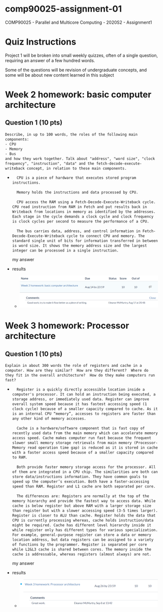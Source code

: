 # comp90025-assignment-01
COMP90025 - Parallel and Multicore Computing - 2020S2 - Assignment1

# Quiz Instructions
Project 1 will be broken into small weekly quizzes, often of a single question, requiring an answer of a few hundred words.

Some of the questions will be revision of undergraduate concepts, and some will be about new content learned in this subject

# Week 2 homework: basic computer architecture
## Question 1 (10 pts)
```
Describe, in up to 100 words, the roles of the following main components:
- CPU
- Memory
- Bus
and how they work together. Talk about "address", "word size", "clock frequency", "instruction", "data" and the fetch-decode-execute-writeback concept, in relation to these main components.
```
- ```
    CPU is a piece of hardware that executes stored program instructions.

    Memory holds the instructions and data processed by CPU.

    CPU access the RAM using a Fetch-Decode-Execute-Writeback cycle. CPU read instruction from RAM in Fetch and put results back in Writeback from locations in memory as identified by the addresses. Each stage in the cycle demands a clock cycle and clock frequency is clock cycles per second to measure the performance of a CPU.

    The bus carries data, address, and control information in Fetch-Decode-Execute-Writeback cycle to connect CPU and memory. The standard single unit of bits for information transferred in between is word size. It shows the memory address size and the largest integer can be processed in a single instruction.
    ```

    my answer
- results
  - <img src="./docs/week 2.png" />
# Week 3 homework: Processor architecture
## Question 1 (10 pts)
```
Explain in about 300 words the role of registers and cache in a computer. How are they similar?  How are they different?  Where do they fit in the overall architecture?  How do they make computers run fast?
```
- ```
    Register is a quickly directly accessible location inside a computer's processor. It can hold an instruction being executed, a storage address, or immediately used data. Register can improve overall system speed because it has fastest accessing speed (1 clock cycle) because of a smaller capacity compared to cache. As it is an internal CPU “memory”, accesses to registers are faster than any other kind of memory accesses.

    Cache is a hardware/software component that is fast copy of recently used data from the main memory which can accelerate memory access speed. Cache makes computer run fast because the frequent slower small memory storage retrievals from main memory (Processor-Memory read operation time gap) is reduced as it is stored in cache with a faster access speed because of a smaller capacity compared to RAM.

    Both provide faster memory storage access for the processor. All of them are integrated in a CPU chip. The similarities are both can store data/instructions information. They have common goals to speed up the computer’s execution. Both have a faster-accessing speed than RAM. Register and L1 cache are both separated per core.

    The differences are: Registers are normally at the top of the memory hierarchy and provide the fastest way to access data. While cache is below register but above RAM with a larger storage size than register but with a slower accessing speed (3-5 times larger). Register is closer to ALU than cache. Register holds the data that CPU is currently processing whereas, cache holds instruction/data might be required. Cache has different level hierarchy inside it while register only has different types for various specialization. For example, general-purpose register can store a data or memory location address, but data registers can be assigned to a variety of functions by the programmer. Register is separated per core while L2&L3 cache is shared between cores. The memory inside the cache is addressable, whereas registers (almost always) are not.
    ```

    my answer
- results
  - <img src="./docs/week 3.png" />